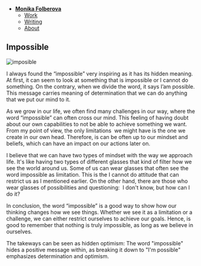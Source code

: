 - [**Monika Folberova**](./) <!-- Use `index.md` as well. `./` is a shortcut back to your home page `index.md` -->
    - [Work](work/index.md)
    - [Writing](writing/index.md)
    - [About](about.md)

## Impossible

![imposible](https://github.com/monica525/english-for-designer-/assets/143282725/0c609016-31e1-4d3e-9d94-3c8dcfa75275)

I always found the “impossible” very inspiring as it has its hidden meaning. At first, it can seem to look at something that is impossible or I cannot do something. On the contrary, when we divide the word, it says I’am possible. This message carries meaning  of determination that we can do anything that we put our mind to it.

As we grow in our life, we often find many challenges in our way, where the word “impossible” can often cross our mind. This feeling of having doubt about our own capabilities to not be able to achieve something we want. From my point of view, the only limitations  we might have is the one we create in our own head. Therefore,  is can be often up to our mindset and  beliefs,  which can have an impact on our actions later on. 

I  believe that we can have two types of mindset with the way we approach life. It's like having two types of different glasses that kind of filter how we see the world around us. Some of us can wear glasses that often see the word impossible as limitation. This is the I cannot do attitude that can restrict us as I mentioned earlier. On the other hand, there are those who wear glasses of possibilities and questioning:  I don't know, but how can I do it? 

In conclusion, the word “impossible” is a good way to show how our thinking changes how we see things.  Whether we see it as a limitation or a challenge, we can either restrict ourselves  to achieve our goals. Hence, is good to remember that nothing is truly impossible, as long as we believe in ourselves.

The takeways can be seen as hidden optimism: The word "impossible" hides a positive message within, as breaking it down to "I'm possible" emphasizes determination and optimism.


